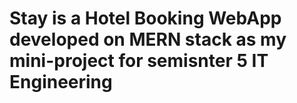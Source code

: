 # Stay is a Hotel Booking WebApp developed on MERN stack as my mini-project for semisnter 5 IT Engineering
